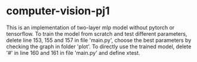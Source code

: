# computer-vision-pj1
This is an implementation of two-layer mlp model without pytorch or tensorflow.
To train the model from scratch and test different parameters, delete line 153, 155 and 157 in file 'main.py', choose the best parameters by checking the graph in folder 'plot'.
To directly use the trained model, delete '#' in line 160 and 161 in file 'main.py' and define xtest.
